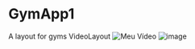 # GymApp1
A layout for gyms
VideoLayout
![Meu Vídeo](https://user-images.githubusercontent.com/17552960/176617638-62f1d7db-cbfe-45d5-ae97-d6d9021008ad.gif)
![image](https://user-images.githubusercontent.com/17552960/178549267-c02f9ed4-bd92-4487-a5af-9afe7b2c1fd7.png)
